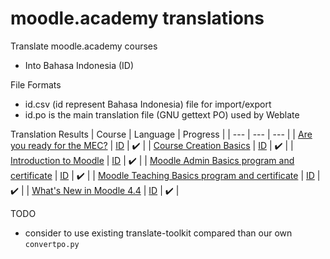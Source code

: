 # moodle.academy translations

Translate moodle.academy courses
* Into Bahasa Indonesia (ID)

File Formats
* id.csv (id represent Bahasa Indonesia) file for import/export
* id.po is the main translation file (GNU gettext PO) used by Weblate

Translation Results
| Course | Language | Progress |
| --- | --- | --- |
| [Are you ready for the MEC?](https://moodle.academy/course/view.php?id=15) | [ID](https://github.com/oonid/moodle_academy_translations/blob/main/courses/015-are-you-ready-for-the-mec/id.csv) | :heavy_check_mark: |
| [Course Creation Basics](https://moodle.academy/course/view.php?id=39) | [ID](https://github.com/oonid/moodle_academy_translations/blob/main/courses/39-course-creation-basics/id.csv) | :heavy_check_mark: |
| [Introduction to Moodle](https://moodle.academy/course/view.php?id=46) | [ID](https://github.com/oonid/moodle_academy_translations/blob/main/courses/46-introduction-to-moodle/id.csv) | :heavy_check_mark: |
| [Moodle Admin Basics program and certificate](https://moodle.academy/course/view.php?id=60) | [ID](https://github.com/oonid/moodle_academy_translations/blob/main/courses/060-moodle-admin-basics-program-and-certificate/id.csv) | :heavy_check_mark: |
| [Moodle Teaching Basics program and certificate](https://moodle.academy/course/view.php?id=57) | [ID](https://github.com/oonid/moodle_academy_translations/blob/main/courses/057-moodle-teaching-basics-program-and-certificate/id.csv) | :heavy_check_mark: |
| [What's New in Moodle 4.4](https://moodle.academy/course/view.php?id=143) | [ID](https://github.com/oonid/moodle_academy_translations/blob/main/courses/143-what-s-new-in-moodle-4.4/id.csv) | :heavy_check_mark: |

TODO
* consider to use existing translate-toolkit compared than our own `convertpo.py`

